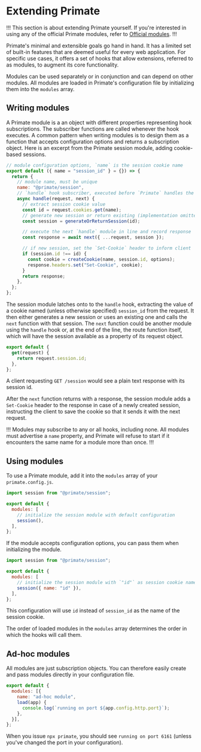 # Extending Primate

!!!
This section is about extending Primate yourself. If you're interested in using
any of the official Primate modules, refer to
[Official modules](/modules/official).
!!!

Primate's minimal and extensible goals go hand in hand. It has a limited set of
built-in features that are deemed useful for every web application. For
specific use cases, it offers a set of hooks that allow extensions, referred to
as modules, to augment its core functionality.

Modules can be used separately or in conjunction and can depend on other
modules. All modules are loaded in Primate's configuration file by initializing
them into the `modules` array.

## Writing modules

A Primate module is a an object with different properties representing hook
subscriptions. The subscriber functions are called whenever the hook executes.
A common pattern when writing modules is to design them as a function that
accepts configuration options and returns a subscription object. Here is an
excerpt from the Primate session module, adding cookie-based sessions.

```js
// module configuration options, `name` is the session cookie name
export default ({ name = "session_id" } = {}) => {
  return {
    // module name, must be unique
    name: "@primate/session",
    // `handle` hook subscriber, executed before `Primate` handles the request
    async handle(request, next) {
      // extract session cookie value
      const id = request.cookies.get(name);
      // generate new session or return existing (implementation omitted)
      const session = generateOrReturnSession(id);

      // execute the next `handle` module in line and record response
      const response = await next({ ...request, session });

      // if new session, set the `Set-Cookie` header to inform client
      if (session.id !== id) {
        const cookie = createCookie(name, session.id, options);
        response.headers.set("Set-Cookie", cookie);
      }
      return response;
    },
  };
};
```

The session module latches onto to the `handle` hook, extracting the value of a
cookie named (unless otherwise specified) `session_id` from the request. It then
either generates a new session or uses an existing one and calls the `next`
function with that session. The `next` function could be another module using
the `handle` hook or, at the end of the line, the route function itself, which
will have the session available as a property of its request object.

```js#routes/session.js
export default {
  get(request) {
    return request.session.id;
  },
};
```

A client requesting `GET /session` would see a plain text response with its
session id.

After the `next` function returns with a response, the session module adds a
`Set-Cookie` header to the response in case of a newly created session,
instructing the client to save the cookie so that it sends it with the next
request.

!!!
Modules may subscribe to any or all hooks, including none. All modules must
advertise a `name` property, and Primate will refuse to start if it encounters
the same name for a module more than once.
!!!

## Using modules

To use a Primate module, add it into the `modules` array of your
`primate.config.js`.

```js
import session from "@primate/session";

export default {
  modules: [
    // initialize the session module with default configuration
    session(),
  ],
};
```

If the module accepts configuration options, you can pass them when
initializing the module.

```js
import session from "@primate/session";

export default {
  modules: [
    // initialize the session module with `"id"` as session cookie name
    session({ name: "id" }),
  ],
};
```

This configuration will use `id` instead of `session_id` as the name of the
session cookie.

The order of loaded modules in the `modules` array determines the order in
which the hooks will call them.

## Ad-hoc modules

All modules are just subscription objects. You can therefore easily create and
pass modules directly in your configuration file.

```js
export default {
  modules: [{
    name: "ad-hoc module",
    load(app) {
      console.log(`running on port ${app.config.http.port}`);
    },
  }],
};
```

When you issue `npx primate`, you should see `running on port 6161` (unless
you've changed the port in your configuration).
